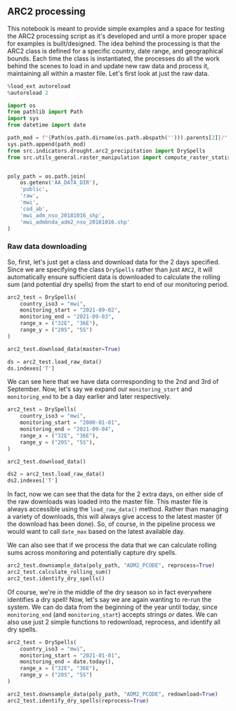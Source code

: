## ARC2 processing

This notebook is meant to provide simple examples and a space for testing the ARC2 processing script as it's developed and until a more proper space for examples is built/designed. The idea behind the processing is that the ARC2 class is defined for a specific country, date range, and geographical bounds. Each time the class is instantiated, the processes do all the work behind the scenes to load in and update new raw data and process it, maintaining all within a master file. Let's first look at just the raw data.

```python
%load_ext autoreload
%autoreload 2
```

```python
import os
from pathlib import Path
import sys
from datetime import date

path_mod = f"{Path(os.path.dirname(os.path.abspath(''))).parents[2]}/"
sys.path.append(path_mod)
from src.indicators.drought.arc2_precipitation import DrySpells
from src.utils_general.raster_manipulation import compute_raster_statistics


poly_path = os.path.join(
    os.getenv('AA_DATA_DIR'),
    'public',
    'raw',
    'mwi',
    'cod_ab',
    'mwi_adm_nso_20181016_shp',
    'mwi_admbnda_adm2_nso_20181016.shp'
)
```

### Raw data downloading

So, first, let's just get a class and download data for the 2 days specified. Since we are specifying the class `DrySpells` rather than just `ARC2`, it will automatically ensure sufficient data is downloaded to calculate the rolling sum (and potential dry spells) from the start to end of our monitoring period.

```python
arc2_test = DrySpells(
    country_iso3 = "mwi",
    monitoring_start = "2021-09-02",
    monitoring_end = "2021-09-03",
    range_x = ("32E", "36E"),
    range_y = ("20S", "5S")
)

arc2_test.download_data(master=True)

ds = arc2_test.load_raw_data()
ds.indexes['T']
```

We can see here that we have data corrresponding to the 2nd and 3rd of September. Now, let's say we expand our `monitoring_start` and `monitoring_end` to be a day earlier and later respectively.

```python
arc2_test = DrySpells(
    country_iso3 = "mwi",
    monitoring_start = "2000-01-01",
    monitoring_end = "2021-09-04",
    range_x = ("32E", "36E"),
    range_y = ("20S", "5S"),
)

arc2_test.download_data()

ds2 = arc2_test.load_raw_data()
ds2.indexes['T']
```

In fact, now we can see that the data for the 2 extra days, on either side of the raw downloads was loaded into the master file. This master file is always accessible using the `load_raw_data()` method. Rather than managing a variety of downloads, this will always give access to the latest master (if the download has been done). So, of course, in the pipeline process we would want to call `date_max` based on the latest available day.

We can also see that if we process the data that we can calculate rolling sums across monitoring and potentially capture dry spells.

```python
arc2_test.downsample_data(poly_path, "ADM2_PCODE", reprocess=True)
arc2_test.calculate_rolling_sum()
arc2_test.identify_dry_spells()


```

Of course, we're in the middle of the dry season so in fact everywhere identifies a dry spell! Now, let's say we are again wanting to re-run the system. We can do data from the beginning of the year until today, since `monitoring_end` (and `monitoring_start`) accepts strings *or* dates. We can also use just 2 simple functions to redownload, reprocess, and identify all dry spells.

```python
arc2_test = DrySpells(
    country_iso3 = "mwi",
    monitoring_start = "2021-01-01",
    monitoring_end = date.today(),
    range_x = ("32E", "36E"),
    range_y = ("20S", "5S")
)

arc2_test.downsample_data(poly_path, "ADM2_PCODE", redownload=True)
arc2_test.identify_dry_spells(reprocess=True)
```
